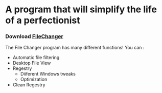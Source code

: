 # A program that will simplify the life of a perfectionist
### Download [FileChanger](https://github.com/RedMooner/FileChanger/archive/main.zip)

The File Changer program has many different functions!
You can :
- Automatic file filtering
- Desktop File View
- Regestry
    - Diiferent Windows tweaks
    - Optimization
- Clean Regestry
